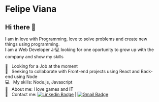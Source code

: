 


# Felipe Viana

## Hi there 👋
I am in love with Programming, love to solve problems and create new things using programming.
<br/>I am a Web Developer Jr:computer: looking for one oportunity to grow up with the company and show my skills

 :rocket:  &nbsp; Looking for a Job at the moment
 <br/> :purple_heart: &nbsp; Seeking to collaborate with Front-end projects using React and Back-end using Node
 <br/> :computer: &nbsp; My skills: Node.js, Javascript
 <br/> 💬  &nbsp; About me: I love games and IT
 <br/> :email: &nbsp; Contact me: [![Linkedin Badge](https://img.shields.io/badge/-FelipeViana-blue?style=flat-square&logo=Linkedin&logoColor=white&link=https://www.linkedin.com/in/felipe-viana)](https://www.linkedin.com/in/felipe-viana) 
| 
[![Gmail Badge](https://img.shields.io/badge/-felipetiburcioviana@gmail.com-c14438?style=flat-square&logo=Gmail&logoColor=white&link=mailto:felipetiburciovia@gmail.com)](mailto:felipetiburcioviana@gmail.com)
